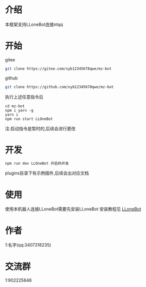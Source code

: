 # 介绍
本框架支持LLoneBot连接ntqq
# 开始
gitee
```sh
git clone https://gitee.com/xyb12345678qwe/mz-bot
```
github
```sh
git clone https://github.com/xyb12345678qwe/mz-bot
```
执行上述任意指令后
```
cd mz-bot
npm i yarn -g
yarn i
npm run start LLOneBot
```
注:启动指令是暂时的,后续会进行更改
# 开发
```sh
npm run dev LLOneBot 开启热开发
```
plugins目录下有示例插件,后续会出对应文档

# 使用
使用本机器人连接LLoneBot需要先安装LLoneBot
安装教程见 [LLoneBot](https://boke.mzbs.top/index.php/2024/07/08/%e5%ae%89%e8%a3%85llonebot/)

# 作者
1:名字(qq:3407318235)
# 交流群
1:902225646